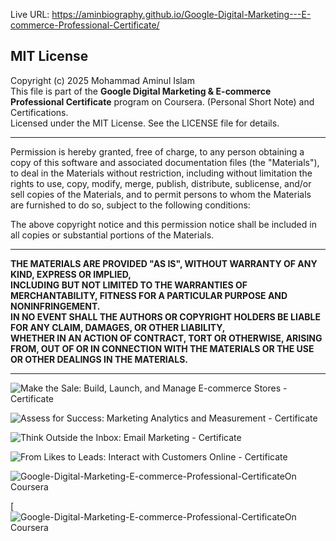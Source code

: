           
Live URL:  https://aminbiography.github.io/Google-Digital-Marketing---E-commerce-Professional-Certificate/  

  
## MIT License

Copyright (c) 2025 Mohammad Aminul Islam  
This file is part of the **Google Digital Marketing & E-commerce Professional Certificate** program on Coursera. (Personal Short Note) and Certifications.  
Licensed under the MIT License. See the LICENSE file for details.

---

Permission is hereby granted, free of charge, to any person obtaining a copy of this software and associated documentation files (the "Materials"), to deal in the Materials without restriction, including without limitation the rights to use, copy, modify, merge, publish, distribute, sublicense, and/or sell copies of the Materials, and to permit persons to whom the Materials are furnished to do so, subject to the following conditions:

The above copyright notice and this permission notice shall be included in all copies or substantial portions of the Materials.

---

**THE MATERIALS ARE PROVIDED "AS IS", WITHOUT WARRANTY OF ANY KIND, EXPRESS OR IMPLIED,**  
**INCLUDING BUT NOT LIMITED TO THE WARRANTIES OF MERCHANTABILITY, FITNESS FOR A PARTICULAR PURPOSE AND NONINFRINGEMENT.**  
**IN NO EVENT SHALL THE AUTHORS OR COPYRIGHT HOLDERS BE LIABLE FOR ANY CLAIM, DAMAGES, OR OTHER LIABILITY,**  
**WHETHER IN AN ACTION OF CONTRACT, TORT OR OTHERWISE, ARISING FROM, OUT OF OR IN CONNECTION WITH THE MATERIALS OR THE USE OR OTHER DEALINGS IN THE MATERIALS.**

---

![Make the Sale: Build, Launch, and Manage E-commerce Stores - Certificate](https://s3.amazonaws.com/coursera_assets/meta_images/generated/CERTIFICATE_LANDING_PAGE/CERTIFICATE_LANDING_PAGE~KC6HHHCWH5IH/CERTIFICATE_LANDING_PAGE~KC6HHHCWH5IH.jpeg)

![Assess for Success: Marketing Analytics and Measurement - Certificate](https://s3.amazonaws.com/coursera_assets/meta_images/generated/CERTIFICATE_LANDING_PAGE/CERTIFICATE_LANDING_PAGE~0I5E517V4Y4I/CERTIFICATE_LANDING_PAGE~0I5E517V4Y4I.jpeg)


![Think Outside the Inbox: Email Marketing - Certificate](https://s3.amazonaws.com/coursera_assets/meta_images/generated/CERTIFICATE_LANDING_PAGE/CERTIFICATE_LANDING_PAGE~W7N316Z5PPW0/CERTIFICATE_LANDING_PAGE~W7N316Z5PPW0.jpeg)


![From Likes to Leads: Interact with Customers Online - Certificate](https://s3.amazonaws.com/coursera_assets/meta_images/generated/CERTIFICATE_LANDING_PAGE/CERTIFICATE_LANDING_PAGE~DY8AZPSZ2IFX/CERTIFICATE_LANDING_PAGE~DY8AZPSZ2IFX.jpeg) 


![Google-Digital-Marketing-E-commerce-Professional-CertificateOn Coursera](https://s3.amazonaws.com/coursera_assets/meta_images/generated/CERTIFICATE_LANDING_PAGE/CERTIFICATE_LANDING_PAGE~R6WC4ERTOLBG/CERTIFICATE_LANDING_PAGE~R6WC4ERTOLBG.jpeg)

[![Google-Digital-Marketing-E-commerce-Professional-CertificateOn Coursera](https://s3.amazonaws.com/coursera_assets/meta_images/generated/CERTIFICATE_LANDING_PAGE/CERTIFICATE_LANDING_PAGE~116E1PKCVKWR/CERTIFICATE_LANDING_PAGE~116E1PKCVKWR.jpeg) 
